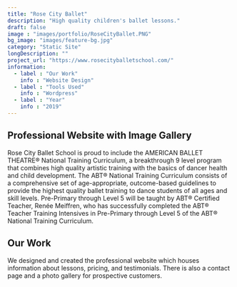 ```yaml
---
title: "Rose City Ballet"
description: "High quality children's ballet lessons."
draft: false
image : "images/portfolio/RoseCityBallet.PNG"
bg_image: "images/feature-bg.jpg"
category: "Static Site"
longDescription: ""
project_url: "https://www.rosecityballetschool.com/"
information:
  - label : "Our Work"
    info : "Website Design"
  - label : "Tools Used"
    info : "Wordpress"
  - label : "Year"
    info : "2019"
---
```


## Professional Website with Image Gallery

Rose City Ballet School is proud to include the AMERICAN BALLET THEATRE® National Training Curriculum, a breakthrough 9 level program that combines high quality artistic training with the basics of dancer health and child development. The ABT® National Training Curriculum consists of a comprehensive set of age-appropriate, outcome-based guidelines to provide the highest quality ballet training to dance students of all ages and skill levels. Pre-Primary through Level 5 will be taught by ABT® Certified Teacher, Renée Meiffren, who has successfully completed the ABT® Teacher Training Intensives in Pre-Primary through Level 5 of the ABT® National Training Curriculum.


## Our Work
We designed and created the professional website which houses information about lessons, pricing, and testimonials. There is also a contact page and a photo gallery for prospective customers.